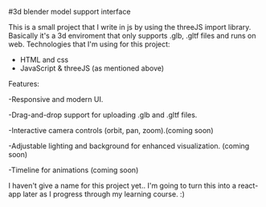 
#3d blender model support interface 

This is a small project that I write in js by using the threeJS import library.
Basically it's a 3d enviroment that only supports .glb, .gltf files and runs on web.
Technologies that I'm using for this project:
   * HTML and css
   * JavaScript & threeJS (as mentioned above)
     
Features:

-Responsive and modern UI.

-Drag-and-drop support for uploading .glb and .gltf files.

-Interactive camera controls (orbit, pan, zoom).(coming soon)

-Adjustable lighting and background for enhanced visualization. (coming soon)

-Timeline for animations (coming soon)

I haven't give a name for this project yet..
I'm going to turn this  into a react-app later as I progress through my learning course.  :)
